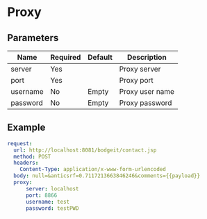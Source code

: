 # Proxy

## Parameters

| Name           | Required | Default | Description
| -------------- | -------- | ------- | -------------------
| server         | Yes      |         | Proxy server
| port           | Yes      |         | Proxy port
| username       | No       | Empty   | Proxy user name
| password       | No       | Empty   | Proxy password

## Example

```yaml
request:
  url: http://localhost:8081/bodgeit/contact.jsp
  method: POST
  headers:
    Content-Type: application/x-www-form-urlencoded
  body: null=&anticsrf=0.7117213663846246&comments={{payload}}
  proxy:
      server: localhost
      port: 8866
      username: test
      password: testPWD
```